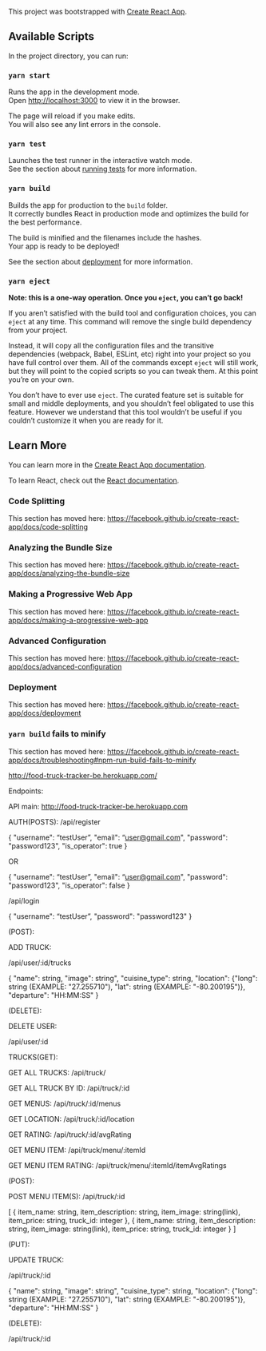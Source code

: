 This project was bootstrapped with [Create React App](https://github.com/facebook/create-react-app).

## Available Scripts

In the project directory, you can run:

### `yarn start`

Runs the app in the development mode.<br />
Open [http://localhost:3000](http://localhost:3000) to view it in the browser.

The page will reload if you make edits.<br />
You will also see any lint errors in the console.

### `yarn test`

Launches the test runner in the interactive watch mode.<br />
See the section about [running tests](https://facebook.github.io/create-react-app/docs/running-tests) for more information.

### `yarn build`

Builds the app for production to the `build` folder.<br />
It correctly bundles React in production mode and optimizes the build for the best performance.

The build is minified and the filenames include the hashes.<br />
Your app is ready to be deployed!

See the section about [deployment](https://facebook.github.io/create-react-app/docs/deployment) for more information.

### `yarn eject`

**Note: this is a one-way operation. Once you `eject`, you can’t go back!**

If you aren’t satisfied with the build tool and configuration choices, you can `eject` at any time. This command will remove the single build dependency from your project.

Instead, it will copy all the configuration files and the transitive dependencies (webpack, Babel, ESLint, etc) right into your project so you have full control over them. All of the commands except `eject` will still work, but they will point to the copied scripts so you can tweak them. At this point you’re on your own.

You don’t have to ever use `eject`. The curated feature set is suitable for small and middle deployments, and you shouldn’t feel obligated to use this feature. However we understand that this tool wouldn’t be useful if you couldn’t customize it when you are ready for it.

## Learn More

You can learn more in the [Create React App documentation](https://facebook.github.io/create-react-app/docs/getting-started).

To learn React, check out the [React documentation](https://reactjs.org/).

### Code Splitting

This section has moved here: https://facebook.github.io/create-react-app/docs/code-splitting

### Analyzing the Bundle Size

This section has moved here: https://facebook.github.io/create-react-app/docs/analyzing-the-bundle-size

### Making a Progressive Web App

This section has moved here: https://facebook.github.io/create-react-app/docs/making-a-progressive-web-app

### Advanced Configuration

This section has moved here: https://facebook.github.io/create-react-app/docs/advanced-configuration

### Deployment

This section has moved here: https://facebook.github.io/create-react-app/docs/deployment

### `yarn build` fails to minify

This section has moved here: https://facebook.github.io/create-react-app/docs/troubleshooting#npm-run-build-fails-to-minify


http://food-truck-tracker-be.herokuapp.com/

Endpoints:

API main: http://food-truck-tracker-be.herokuapp.com

AUTH(POSTS): /api/register

{ "username": “testUser”, "email": “user@gmail.com", "password": "password123", "is_operator": true }

OR

{ "username": “testUser”, "email": “user@gmail.com", "password": "password123", "is_operator": false }

/api/login

{ "username": “testUser”, "password": "password123" }


(POST):

ADD TRUCK:

/api/user/:id/trucks

{ "name": string, "image": string", "cuisine_type": string, "location": {"long": string (EXAMPLE: "27.255710"), "lat": string (EXAMPLE: "-80.200195")}, "departure": "HH:MM:SS" }

(DELETE):

DELETE USER:

/api/user/:id

TRUCKS(GET):

GET ALL TRUCKS: /api/truck/

GET ALL TRUCK BY ID: /api/truck/:id

GET MENUS: /api/truck/:id/menus

GET LOCATION: /api/truck/:id/location

GET RATING: /api/truck/:id/avgRating

GET MENU ITEM: /api/truck/menu/:itemId

GET MENU ITEM RATING: /api/truck/menu/:itemId/itemAvgRatings

(POST):

POST MENU ITEM(S): /api/truck/:id

[ { item_name: string, item_description: string, item_image: string(link), item_price: string, truck_id: integer }, { item_name: string, item_description: string, item_image: string(link), item_price: string, truck_id: integer } ]

(PUT):

UPDATE TRUCK:

/api/truck/:id

{ "name": string, "image": string", "cuisine_type": string, "location": {"long": string (EXAMPLE: "27.255710"), "lat": string (EXAMPLE: "-80.200195")}, "departure": "HH:MM:SS" }

(DELETE):

/api/truck/:id